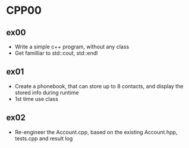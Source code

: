 # CPP00
## ex00
- Write a simple c++ program, without any class
- Get familliar to std::cout, std::endl

## ex01
- Create a phonebook, that can store up to 8 contacts, and display the stored info during runtime
- 1st time use class

## ex02
- Re-engineer the Account.cpp, based on the existing Account.hpp, tests.cpp and result log
